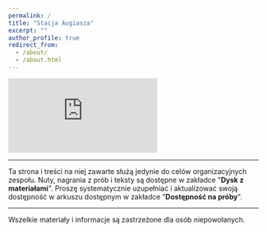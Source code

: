 ```yaml
---
permalink: /
title: "Stacja Augiasza"
excerpt: ""
author_profile: true
redirect_from: 
  - /about/
  - /about.html
---
```


<iframe src="https://www.youtube.com/embed/0UOkRA_Z_F4" frameborder="0" allow="accelerometer; encrypted-media; gyroscope; picture-in-picture" allowfullscreen="" id="fitvid0"> </iframe>

---

Ta strona i treści na niej zawarte służą jedynie do celów organizacyjnych zespołu. Nuty, nagrania z prób i teksty są dostępne w zakładce "**Dysk z materiałami**". Proszę systematycznie uzupełniać i aktualizować swoją dostępność w arkuszu dostępnym w zakładce "**Dostępność na próby**".

----

Wszelkie materiały i informacje są zastrzeżone dla osób niepowołanych.